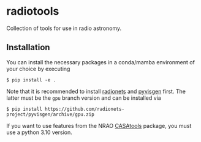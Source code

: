 # radiotools
Collection of tools for use in radio astronomy.

## Installation
You can install the necessary packages in a conda/mamba environment of your choice by executing
```
$ pip install -e .
```
Note that it is recommended to install [radionets](https://github.com/radionets-project/radionets)
and [pyvisgen](https://github.com/radionets-project/pyvisgen) first. The latter must be the `gpu` branch version and can be installed
via
```
$ pip install https://github.com/radionets-project/pyvisgen/archive/gpu.zip
```

If you want to use features from the NRAO [CASAtools](https://pypi.org/project/casatools/) package, you must use a python 3.10 version.
